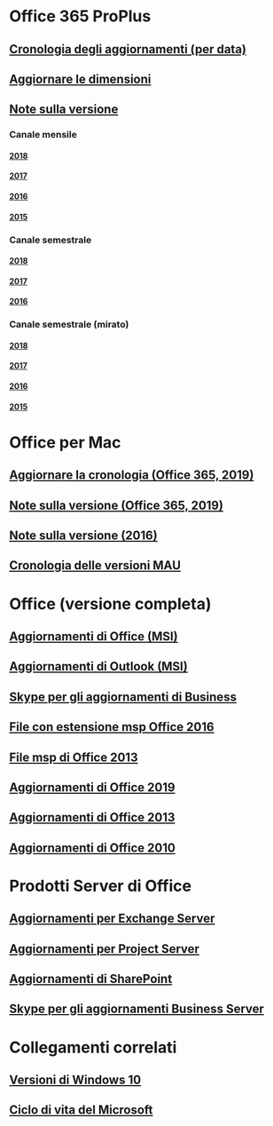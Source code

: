 # Office 365 ProPlus
## [Cronologia degli aggiornamenti (per data)](update-history-office365-proplus-by-date.md)
## [Aggiornare le dimensioni](download-sizes-office365-proplus-updates.md)

## [Note sulla versione](release-notes-office365-proplus.md)

### Canale mensile
#### [2018](monthly-channel-2018.md)
#### [2017](monthly-channel-2017.md)
#### [2016](monthly-channel-2016.md)
#### [2015](monthly-channel-2015.md)

### Canale semestrale
#### [2018](semi-annual-channel-2018.md)
#### [2017](semi-annual-channel-2017.md)
#### [2016](semi-annual-channel-2016.md)

### Canale semestrale (mirato)
#### [2018](semi-annual-channel-targeted-2018.md)
#### [2017](semi-annual-channel-targeted-2017.md)
#### [2016](semi-annual-channel-targeted-2016.md)
#### [2015](semi-annual-channel-targeted-2015.md)

# Office per Mac
## [Aggiornare la cronologia (Office 365, 2019)](update-history-office-for-mac.md)
## [Note sulla versione (Office 365, 2019)](release-notes-office-for-mac.md)
## [Note sulla versione (2016)](release-notes-office-2016-mac.md)
## [Cronologia delle versioni MAU](release-history-microsoft-autoupdate.md)

# Office (versione completa)
## [Aggiornamenti di Office (MSI)](office-updates-msi.md)
## [Aggiornamenti di Outlook (MSI)](outlook-updates-msi.md)
## [Skype per gli aggiornamenti di Business](https://docs.microsoft.com/SkypeForBusiness/sfb-client-updates)
## [File con estensione msp Office 2016](msp-files-office-2016.md)
## [File msp di Office 2013](msp-files-office-2013.md)
## [Aggiornamenti di Office 2019](update-history-office-2019.md)
## [Aggiornamenti di Office 2013](update-history-office-2013.md)
## [Aggiornamenti di Office 2010](update-history-office-2010-click-to-run.md)

# Prodotti Server di Office
## [Aggiornamenti per Exchange Server](https://technet.microsoft.com/library/hh135098(v=exchg.150).aspx)
## [Aggiornamenti per Project Server](project-server-updates.md)
## [Aggiornamenti di SharePoint](sharepoint-updates.md)
## [Skype per gli aggiornamenti Business Server](https://docs.microsoft.com/SkypeForBusiness/sfb-server-updates)

# Collegamenti correlati
## [Versioni di Windows 10](https://www.microsoft.com/itpro/windows-10/release-information)
## [Ciclo di vita del Microsoft](https://support.microsoft.com/lifecycle)


